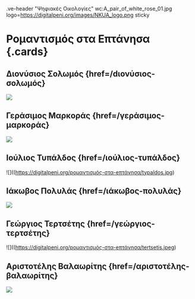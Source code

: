 .ve-header "Ψηφιακές Οικολογίες" wc:A_pair_of_white_rose_01.jpg logo=https://digitalpeni.org/images/NKUA_logo.png sticky 

# Ρομαντισμός στα Επτάνησα {.cards}

## Διονύσιος Σολωμός {href=/dιονύσιος-σολωμός}

![](https://upload.wikimedia.org/wikipedia/commons/6/6f/Solomos_portrait_4.jpg)

## Γεράσιμος Μαρκοράς {href=/γεράσιμος-μαρκοράς}

![](https://upload.wikimedia.org/wikipedia/commons/4/46/Lytras_gerasimos_markoras.jpg)

## Ιούλιος Τυπάλδος {href=/ιούλιος-τυπάλδος}

![]((https://digitalpeni.org/pομαντισμός-στα-eπτάνησα/typaldos.jpg)

## Ιάκωβος Πολυλάς {href=/ιάκωβος-πολυλάς}

![](https://upload.wikimedia.org/wikipedia/commons/f/f6/Iakovos_Polylas.JPG)

## Γεώργιος Τερτσέτης {href=/γεώργιος-τερτσέτης}

![]((https://digitalpeni.org/pομαντισμός-στα-eπτάνησα/tertsetis.jpeg)

## Αριστοτέλης Βαλαωρίτης {href=/αριστοτέλης-βαλαωρίτης}

![](https://upload.wikimedia.org/wikipedia/commons/f/f5/Valaoritis.jpg)
